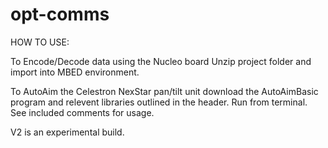 opt-comms
=========
HOW TO USE:

To Encode/Decode data using the Nucleo board Unzip 
project folder and import into MBED environment.

To AutoAim the Celestron NexStar pan/tilt unit
download the AutoAimBasic program and relevent libraries
outlined in the header. Run from terminal. 
See included comments for usage.

V2 is an experimental build.